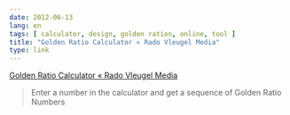 ```yaml
---
date: 2012-06-13
lang: en
tags: [ calculator, design, golden ration, online, tool ]
title: "Golden Ratio Calculator « Rado Vleugel Media"
type: link
---
```


[Golden Ratio Calculator « Rado Vleugel
Media](http://www.radovleugel.com/golden-ratio-calculator)

> Enter a number in the calculator and get a sequence of Golden Ratio
> Numbers

